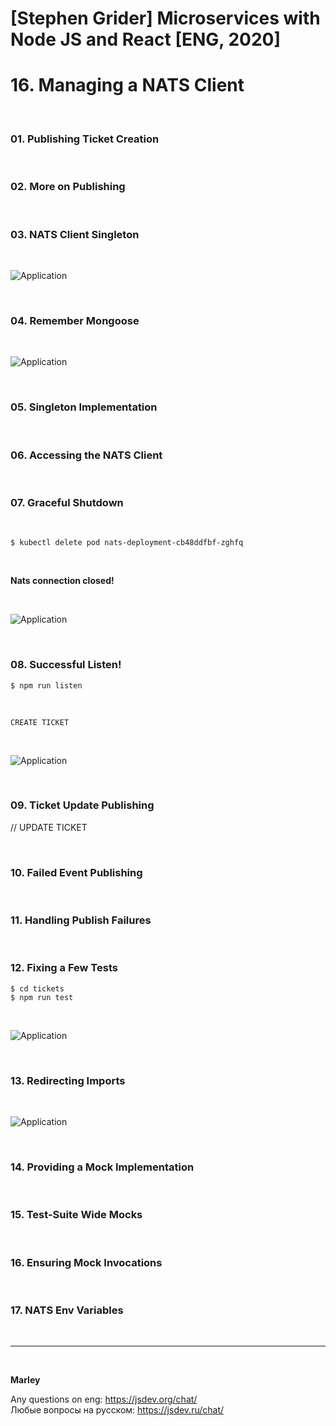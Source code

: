 # [Stephen Grider] Microservices with Node JS and React [ENG, 2020]

# 16. Managing a NATS Client

<br/>

### 01. Publishing Ticket Creation

<br/>

### 02. More on Publishing

<br/>

### 03. NATS Client Singleton

<br/>

![Application](/img/pic-16-01.png?raw=true)

<br/>

### 04. Remember Mongoose

<br/>

![Application](/img/pic-16-02.png?raw=true)

<br/>

### 05. Singleton Implementation

<br/>

### 06. Accessing the NATS Client

<br/>

### 07. Graceful Shutdown

<br/>

    $ kubectl delete pod nats-deployment-cb48ddfbf-zghfq

<br/>

**Nats connection closed!**

<br/>

![Application](/img/pic-16-03.png?raw=true)

<br/>

### 08. Successful Listen!

    $ npm run listen

<br/>

```
CREATE TICKET
```

<br/>

![Application](/img/pic-16-04.png?raw=true)

<br/>

### 09. Ticket Update Publishing

// UPDATE TICKET

<br/>

### 10. Failed Event Publishing

<br/>

### 11. Handling Publish Failures

<br/>

### 12. Fixing a Few Tests

    $ cd tickets
    $ npm run test

<br/>

![Application](/img/pic-16-05.png?raw=true)

<br/>

### 13. Redirecting Imports

<br/>

![Application](/img/pic-16-06.png?raw=true)

<br/>

### 14. Providing a Mock Implementation

<br/>

### 15. Test-Suite Wide Mocks

<br/>

### 16. Ensuring Mock Invocations

<br/>

### 17. NATS Env Variables

<br/>

---

<br/>

**Marley**

Any questions on eng: https://jsdev.org/chat/  
Любые вопросы на русском: https://jsdev.ru/chat/

